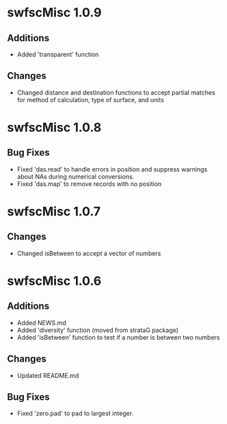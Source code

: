 # swfscMisc 1.0.9

## Additions

* Added 'transparent' function

## Changes

* Changed distance and destination functions to accept partial matches for method 
of calculation, type of surface, and units

# swfscMisc 1.0.8

## Bug Fixes

* Fixed 'das.read' to handle errors in position and suppress warnings about NAs
during numerical conversions.
* Fixed 'das.map' to remove records with no position


# swfscMisc 1.0.7

## Changes

* Changed isBetween to accept a vector of numbers

# swfscMisc 1.0.6

## Additions

* Added NEWS.md
* Added 'diversity' function (moved from strataG package)
* Added 'isBetween' function to test if a number is between two numbers

## Changes

* Updated README.md

## Bug Fixes

* Fixed 'zero.pad' to pad to largest integer.


